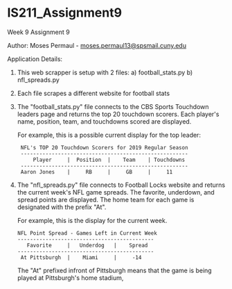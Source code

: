 # IS211_Assignment9
Week 9 Assignment 9

Author: Moses Permaul - moses.permaul13@spsmail.cuny.edu

Application Details:

1) This web scrapper is setup with 2 files:
	a) football_stats.py
	b) nfl_spreads.py

2) Each file scrapes a different website for football stats

3) The "football_stats.py" file connects to the CBS Sports Touchdown leaders page and returns the top 20 touchdown scorers. 
   Each player's name, position, team, and touchdowns scored are displayed.
   
   For example, this is a possible current display for the top leader:

		NFL's TOP 20 Touchdown Scorers for 2019 Regular Season
		------------------------------------------------------
		    Player     |  Position  |    Team    | Touchdowns
		------------------------------------------------------
		Aaron Jones    |     RB     |     GB     |     11    

4) The "nfl_spreads.py" file connects to Football Locks website and returns the current week's NFL game spreads.
   The favorite, underdown, and spread points are displayed. The home team for each game is designated with the prefix "At".
   
   For example, this is the display for the current week.
   
	   NFL Point Spread - Games Left in Current Week
	   --------------------------------------------
		  Favorite     |   Underdog   |    Spread   
	   --------------------------------------------
		At Pittsburgh  |    Miami     |     -14 
	
	The "At" prefixed infront of Pittsburgh means that the game is being played at Pittsburgh's home stadium,

